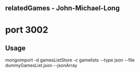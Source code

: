 ## relatedGames - John-Michael-Long
# port 3002


## Usage

mongoimport -d gamesListStore -c gamelists --type json --file dummyGamesList.json --jsonArray




